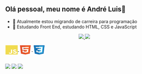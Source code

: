 ## Olá pessoal, meu nome é André Luis👋

- 🔭 Atualmente estou migrando de carreira para programação
- 🌱 Estudando Front End, estudando HTML, CSS e JavaScript

<div align="center">
  <a href="https://github.com/AndreJr312">
  <img width="48%" src="https://github-readme-stats.vercel.app/api?username=AndreJr312&show_icons=true&theme=gruvbox&include_all_commits=true&count_private=true"/>
  <img width="48%" src="https://github-readme-stats.vercel.app/api/top-langs/?username=AndreJr312&layout=compact&langs_count=7&theme=gruvbox"/>
</div>
<div style="display: inline_block"><br>
  <img align="center" alt="Andre-Js" height="30" width="40" src="https://raw.githubusercontent.com/devicons/devicon/master/icons/javascript/javascript-plain.svg">
  <img align="center" alt="Andre-HTML" height="30" width="40" src="https://raw.githubusercontent.com/devicons/devicon/master/icons/html5/html5-original.svg">
  <img align="center" alt="Andre-CSS" height="30" width="40" src="https://raw.githubusercontent.com/devicons/devicon/master/icons/css3/css3-original.svg">
</div>
  
  ##
  
  <div>
  <a href="https://www.instagram.com/andreejr18/" target="_blank"><img src="https://img.shields.io/badge/-Instagram-%23E4405F?style=for-the-badge&logo=instagram&logoColor=white" target="_blank"></a>
  <a href = "mailto:cardoso.andrejunior@gmail.com"><img src="https://img.shields.io/badge/-Gmail-%23333?style=for-the-badge&logo=gmail&logoColor=white" target="_blank"></a>
  <a href="https://www.linkedin.com/in/andr%C3%A9-j%C3%BAnior-b889271ab/" target="_blank"><img src="https://img.shields.io/badge/-LinkedIn-%230077B5?style=for-the-badge&logo=linkedin&logoColor=white" target="_blank"></a> 
 
  </div>
  
